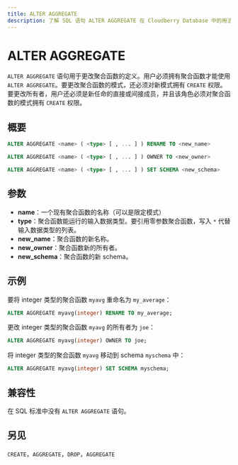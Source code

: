```yaml
---
title: ALTER AGGREGATE
description: 了解 SQL 语句 ALTER AGGREGATE 在 Cloudberry Database 中的用法。
---
```


# ALTER AGGREGATE

`ALTER AGGREGATE` 语句用于更改聚合函数的定义。用户必须拥有聚合函数才能使用 `ALTER AGGREGATE`。要更改聚合函数的模式，还必须对新模式拥有 `CREATE` 权限。要更改所有者，用户还必须是新任命的直接或间接成员，并且该角色必须对聚合函数的模式拥有 `CREATE` 权限。

## 概要

```sql 
ALTER AGGREGATE <name> ( <type> [ , ... ] ) RENAME TO <new_name>

ALTER AGGREGATE <name> ( <type> [ , ... ] ) OWNER TO <new_owner>

ALTER AGGREGATE <name> ( <type> [ , ... ] ) SET SCHEMA <new_schema>
```

## 参数

- **name**：一个现有聚合函数的名称（可以是限定模式）
- **type**：聚合函数能运行的输入数据类型。要引用零参数聚合函数，写入 `*` 代替输入数据类型的列表。
- **new_name**：聚合函数的新名称。
- **new_owner**：聚合函数新的所有者。
- **new_schema**：聚合函数的新 schema。

## 示例

要将 integer 类型的聚合函数 `myavg` 重命名为 `my_average`：

```sql
ALTER AGGREGATE myavg(integer) RENAME TO my_average;
```

更改 integer 类型的聚合函数 `myavg` 的所有者为 `joe`：

```sql
ALTER AGGREGATE myavg(integer) OWNER TO joe;
```

将 integer 类型的聚合函数 `myavg` 移动到 schema `myschema` 中：

```sql
ALTER AGGREGATE myavg(integer) SET SCHEMA myschema;
```

## 兼容性

在 SQL 标准中没有 `ALTER AGGREGATE` 语句。

## 另见

`CREATE`，`AGGREGATE`，`DROP`，`AGGREGATE`
